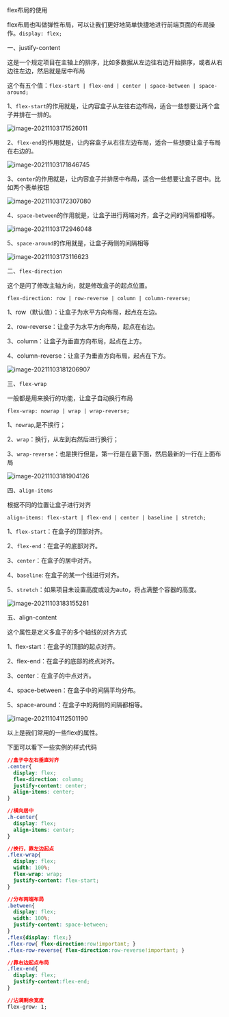 flex布局的使用

flex布局也叫做弹性布局，可以让我们更好地简单快捷地进行前端页面的布局操作。`display: flex;`

一、justify-content

这是一个规定项目在主轴上的排序，比如多数据从左边往右边开始排序，或者从右边往左边，然后就是居中布局

这个有五个值：`flex-start | flex-end | center | space-between | space-around;`

1、`flex-start`的作用就是，让内容盒子从左往右边布局，适合一些想要让两个盒子并排在一排的。

![image-20211103171526011](E:\ljy\资料\img\image-20211103171526011.png)

2、`flex-end`的作用就是，让内容盒子从右往左边布局，适合一些想要让盒子布局在右边的。

![image-20211103171846745](E:\ljy\资料\img\image-20211103171846745.png)

3、`center`的作用就是，让内容盒子并排居中布局，适合一些想要让盒子居中。比如两个表单按钮

![image-20211103172307080](E:\ljy\资料\img\image-20211103172307080.png)

4、`space-between`的作用就是，让盒子进行两端对齐，盒子之间的间隔都相等。

![image-20211103172946048](E:\ljy\资料\img\image-20211103172946048.png)

5、`space-around`的作用就是，让盒子两侧的间隔相等

![image-20211103173116623](E:\ljy\资料\img\image-20211103173116623.png)

二、`flex-direction`

这个是问了修改主轴方向，就是修改盒子的起点位置。

```
flex-direction: row | row-reverse | column | column-reverse;
```

1、row（默认值）：让盒子为水平方向布局，起点在左边。

2、row-reverse：让盒子为水平方向布局，起点在右边。

3、column：让盒子为垂直方向布局，起点在上方。

4、column-reverse：让盒子为垂直方向布局，起点在下方。

![image-20211103181206907](E:\ljy\资料\img\image-20211103181206907.png)

三、`flex-wrap`

一般都是用来换行的功能，让盒子自动换行布局

```
flex-wrap: nowrap | wrap | wrap-reverse;
```

1、`nowrap`,是不换行；

2、`wrap`：换行，从左到右然后进行换行；

3、`wrap-reverse`：也是换行但是，第一行是在最下面，然后最新的一行在上面布局

![image-20211103181904126](E:\ljy\资料\img\image-20211103181904126.png)

四、`align-items`

根据不同的位置让盒子进行对齐

```
align-items: flex-start | flex-end | center | baseline | stretch;
```

1、`flex-start`：在盒子的顶部对齐。

2、`flex-end`：在盒子的底部对齐。

3、`center`：在盒子的居中对齐。

4、`baseline`: 在盒子的某一个线进行对齐。

5、`stretch`：如果项目未设置高度或设为auto，将占满整个容器的高度。

![image-20211103183155281](E:\ljy\资料\img\image-20211103183155281.png)

五、align-content

这个属性是定义多盒子的多个轴线的对齐方式

1、flex-start：在盒子的顶部的起点对齐。

2、flex-end：在盒子的底部的终点对齐。

3、center：在盒子的中点对齐。

4、space-between：在盒子中的间隔平均分布。

5、space-around：在盒子中的两侧的间隔都相等。

![image-20211104112501190](E:\ljy\资料\img\image-20211104112501190.png)

以上是我们常用的一些flex的属性。

下面可以看下一些实例的样式代码

```css
//盒子中左右垂直对齐
.center{
  display: flex;
  flex-direction: column;
  justify-content: center;
  align-items: center;
}

//横向居中
.h-center{
  display: flex;
  align-items: center;
}

//换行，靠左边起点
.flex-wrap{
  display: flex;
  width: 100%;
  flex-wrap: wrap;
  justify-content: flex-start;
}

//分布两端布局
.between{
  display: flex;
  width: 100%;
  justify-content: space-between;
}
.flex{display: flex;}
.flex-row{ flex-direction:row!important; }
.flex-row-reverse{ flex-direction:row-reverse!important; }

//靠右边起点布局
.flex-end{
  display: flex;
  justify-content:flex-end;
}

//沾满剩余宽度
flex-grow: 1;
```

